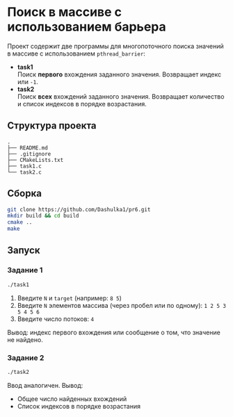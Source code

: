 # Поиск в массиве с использованием барьера

Проект содержит две программы для многопоточного поиска значений в массиве с использованием `pthread_barrier`:

- **task1**  
  Поиск **первого** вхождения заданного значения. Возвращает индекс или `-1`.
- **task2**  
  Поиск **всех** вхождений заданного значения. Возвращает количество и список индексов в порядке возрастания.

## Структура проекта

```
.
├── README.md
├── .gitignore
├── CMakeLists.txt
├── task1.c
└── task2.c
```

## Сборка

```bash
git clone https://github.com/Dashulka1/pr6.git
mkdir build && cd build
cmake ..
make
```

## Запуск

### Задание 1

```bash
./task1
```

1. Введите `N` и `target` (например: `8 5`)
2. Введите `N` элементов массива (через пробел или по одному): `1 2 5 3 5 4 5 6`
3. Введите число потоков: `4`

Вывод: индекс первого вхождения или сообщение о том, что значение не найдено.

### Задание 2

```bash
./task2
```

Ввод аналогичен. Вывод:
- Общее число найденных вхождений
- Список индексов в порядке возрастания

